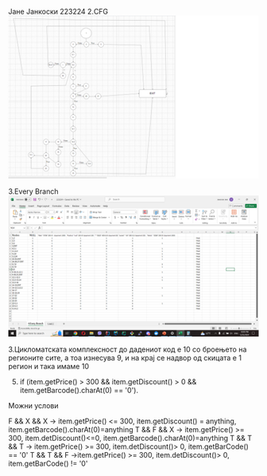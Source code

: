 Јане Јанкоски 223224 
2.CFG
![Pick](https://github.com/JaneJankoMK/SI_2024_lab2_223224/blob/master/3.CFG.png?raw=true)

3.Every Branch
![Pick](https://github.com/JaneJankoMK/SI_2024_lab2_223224/blob/master/4.Every%20Branch.png?raw=true)


3.Цикломатската комплексност до дадениот код е 10 со броењето на регионите сите,
а тоа изнесува 9, и на крај се надвор од скицата е 1 регион и така имаме 10

5. if (item.getPrice() > 300 && item.getDiscount() > 0 && item.getBarcode().charAt(0)
== '0').

Можни услови

F && X && X -> item.getPrice() <= 300, item.getDiscount() = anything, item.getBarcode().charAt(0)=anything
T && F && X -> item.getPrice() >= 300, item.detDiscount()<=0, item.getBarcode().charAt(0)=anything
T && T && T -> item.getPrice() >= 300, item.detDiscount()> 0, item.getBarCode() == '0'
T && T && F ->item.getPrice() >= 300, item.detDiscount()> 0, item.getBarCode() != '0'
 
